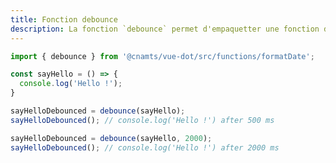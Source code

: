 ```yaml
---
title: Fonction debounce
description: La fonction `debounce` permet d'empaquetter une fonction dans une autre qui rettardera son execution.
---
```


<doc-tabs>

<doc-tab-item label="Utilisation">

```ts
import { debounce } from '@cnamts/vue-dot/src/functions/formatDate';

const sayHello = () => {
  console.log('Hello !');
}

sayHelloDebounced = debounce(sayHello);
sayHelloDebounced(); // console.log('Hello !') after 500 ms

sayHelloDebounced = debounce(sayHello, 2000);
sayHelloDebounced(); // console.log('Hello !') after 2000 ms
```

</doc-tab-item>

<doc-tab-item label="API">
<doc-api name="functions/debounce"></doc-api>
</doc-tab-item>

</doc-tabs>
